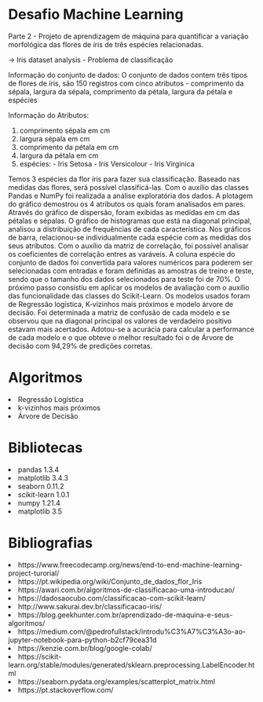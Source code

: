 # Desafio Machine Learning

Parte 2 - Projeto de aprendizagem de máquina para quantificar a variação morfológica das flores de íris de três espécies relacionadas.

 -> Iris dataset analysis - Problema de classificação
  
Informação do conjunto de dados:
O conjunto de dados contem três tipos de flores de íris, são 150 registros com cinco atributos - comprimento da sépala, largura da sépala, comprimento da pétala, largura da pétala e espécies
   
  
Informação do Atributos: 

1. comprimento sépala em cm
2. largura sépala em cm
3. comprimento da pétala em cm
4. largura da pétala em cm
5. espécies: - Iris Setosa - Iris Versicolour - Iris Virginica
  
Temos 3 espécies da flor íris para fazer sua classificação. Baseado nas medidas das flores, será possível classificá-las.
Com o auxílio das classes Pandas e NumPy foi realizada a análise exploratória dos dados. A plotagem do gráfico demostrou os 4 atributos os quais foram analisados em pares. Através do gráfico de dispersão, foram exibidas as medidas em cm das pétalas e sépalas. O gráfico de histogramas que está na diagonal principal, analisou a distribuição de frequências de cada característica. Nos gráficos de barra, relacionou-se individualmente cada espécie com as medidas dos seus atributos. Com o auxílio da matriz de correlação, foi possível analisar os coeficientes de correlação entres as varáveis. A coluna espécie do conjunto de dados foi convertida para valores numéricos para poderem ser selecionadas com entradas e foram definidas as amostras de treino e teste, sendo que o tamanho dos dados selecionados para teste foi de 70%.
O próximo passo consistiu em aplicar os modelos de avaliação com o auxílio das funcionalidade das classes do Scikit-Learn. Os modelos usados foram de Regressão logística, K-vizinhos mais próximos e modelo árvore de decisão. Foi determinada a matriz de confusão de cada modelo e se observou que na diagonal principal os valores de verdadeiro positivo estavam mais acertados. Adotou-se a acurácia para calcular a performance de cada modelo e o que obteve o melhor resultado foi o de Árvore de decisão com 94,29% de predições corretas.

  
  # Algoritmos 

<li> Regressão Logística
<li> k-vizinhos mais próximos 
<li> Árvore de Decisão 

  
 # Bibliotecas 

<li> pandas 1.3.4
<li> matplotlib 3.4.3
<li> seaborn 0.11.2
<li> scikit-learn 1.0.1
<li> numpy 1.21.4
<li> matplotlib 3.5
 
 
 
 # Bibliografias 
 
<li>  https://www.freecodecamp.org/news/end-to-end-machine-learning-project-turorial/
<li>  https://pt.wikipedia.org/wiki/Conjunto_de_dados_flor_Iris
<li>  https://awari.com.br/algoritmos-de-classificacao-uma-introducao/
<li>  https://dadosaocubo.com/classificacao-com-scikit-learn/
<li>  http://www.sakurai.dev.br/classificacao-iris/
<li>  https://blog.geekhunter.com.br/aprendizado-de-maquina-e-seus-algoritmos/
<li>  https://medium.com/@pedrofullstack/introdu%C3%A7%C3%A3o-ao-jupyter-notebook-para-python-b2cf79cea31d
<li>  https://kenzie.com.br/blog/google-colab/
<li>  https://scikit-learn.org/stable/modules/generated/sklearn.preprocessing.LabelEncoder.html
<li>  https://seaborn.pydata.org/examples/scatterplot_matrix.html
<li>  https://pt.stackoverflow.com/
